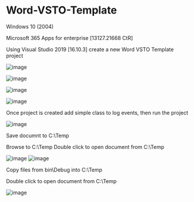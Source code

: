 # Word-VSTO-Template

Windows 10 (2004)

Microsoft 365 Apps for enterprise [13127.21668 CtR]

Using Visual Studio 2019 [16.10.3] create a new Word VSTO Template project

![image](https://user-images.githubusercontent.com/13162784/125304918-e1694600-e325-11eb-94da-e75fa6fce261.png)

![image](https://user-images.githubusercontent.com/13162784/125306078-ccd97d80-e326-11eb-941d-d34fd5446553.png)

![image](https://user-images.githubusercontent.com/13162784/125306098-d19e3180-e326-11eb-84cc-1c61d52a5a07.png)

![image](https://user-images.githubusercontent.com/13162784/125308562-eb407880-e328-11eb-8191-53ef8fa46194.png)

Once project is created add simple class to log events, then run the project

![image](https://user-images.githubusercontent.com/13162784/125314259-f21dba00-e32d-11eb-99da-3f9c093e9753.png)

Save documnt to C:\Temp

Browse to C:\Temp
Double click to open document from C:\Temp

![image](https://user-images.githubusercontent.com/13162784/125315094-b1727080-e32e-11eb-96a0-7638830836f1.png)
![image](https://user-images.githubusercontent.com/13162784/125315253-d5ce4d00-e32e-11eb-9cb6-5e5c5217d698.png)

Copy files from bin\Debug into C:\Temp

Double click to open document from C:\Temp

![image](https://user-images.githubusercontent.com/13162784/125315600-3493c680-e32f-11eb-9067-88b9cb8e455f.png)
